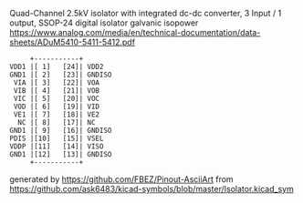 Quad-Channel 2.5kV isolator with integrated dc-dc converter, 3 Input / 1 output, SSOP-24
digital isolator galvanic isopower
https://www.analog.com/media/en/technical-documentation/data-sheets/ADuM5410-5411-5412.pdf


	     +-----------+
	VDD1 |[ 1]   [24]| VDD2
	GND1 |[ 2]   [23]| GNDISO
	 VIA |[ 3]   [22]| VOA
	 VIB |[ 4]   [21]| VOB
	 VIC |[ 5]   [20]| VOC
	 VOD |[ 6]   [19]| VID
	 VE1 |[ 7]   [18]| VE2
	  NC |[ 8]   [17]| NC
	GND1 |[ 9]   [16]| GNDISO
	PDIS |[10]   [15]| VSEL
	VDDP |[11]   [14]| VISO
	GND1 |[12]   [13]| GNDISO
	     +-----------+


generated by https://github.com/FBEZ/Pinout-AsciiArt from https://github.com/ask6483/kicad-symbols/blob/master/Isolator.kicad_sym